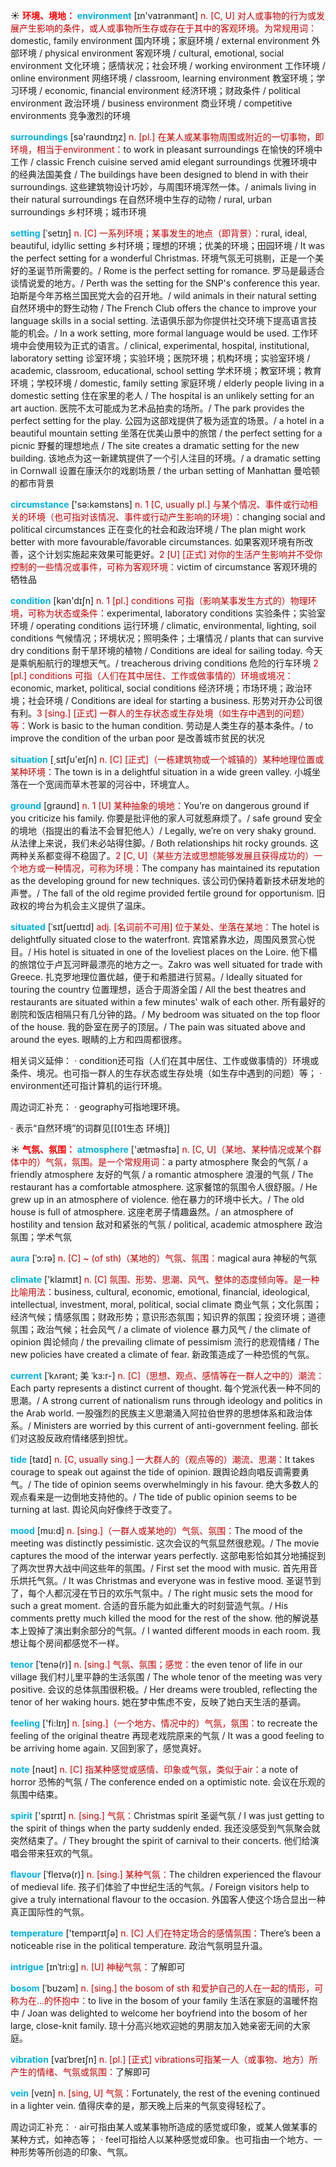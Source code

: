 ☀ <font color="red">**环境、境地：**</font>
<font color="sky blue">**environment**</font> [ɪn'vaɪrənmənt] 
<font color="#c00000">n. [C, U] 对人或事物的行为或发展产生影响的条件，或人或事物所生存或存在于其中的客观环境。为常规用词：</font>domestic, family environment 国内环境；家庭环境 / external environment 外部环境 / physical environment 客观环境 / cultural, emotional, social environment 文化环境；感情状况；社会环境 / working environment 工作环境 / online environment 网络环境 / classroom, learning environment 教室环境；学习环境 / economic, financial environment 经济环境；财政条件 / political environment 政治环境 / business environment 商业环境 / competitive environments 竞争激烈的环境

<font color="sky blue">**surroundings**</font> [sə'raʊndɪŋz] 
<font color="#c00000">n. [pl.] 在某人或某事物周围或附近的一切事物，即环境，相当于environment：</font>to work in pleasant surroundings 在愉快的环境中工作 / classic French cuisine served amid elegant surroundings 优雅环境中的经典法国美食 / The buildings have been designed to blend in with their surroundings. 这些建筑物设计巧妙，与周围环境浑然一体。/ animals living in their natural surroundings 在自然环境中生存的动物 / rural, urban surroundings 乡村环境；城市环境 
           
<font color="sky blue">**setting**</font> [ˈsetɪŋ]
<font color="#c00000">n. [C] 一系列环境；某事发生的地点（即背景）：</font>rural, ideal, beautiful, idyllic setting 乡村环境；理想的环境；优美的环境；田园环境 / It was the perfect setting for a wonderful Christmas. 环境气氛无可挑剔，正是一个美好的圣诞节所需要的。/ Rome is the perfect setting for romance. 罗马是最适合谈情说爱的地方。/ Perth was the setting for the SNP's conference this year. 珀斯是今年苏格兰国民党大会的召开地。/ wild animals in their natural setting 自然环境中的野生动物 / The French Club offers the chance to improve your language skills in a social setting. 法语俱乐部为你提供社交环境下提高语言技能的机会。/ In a work setting, more formal language would be used. 工作环境中会使用较为正式的语言。/ clinical, experimental, hospital, institutional, laboratory setting 诊室环境；实验环境；医院环境；机构环境；实验室环境 / academic, classroom, educational, school setting 学术环境；教室环境；教育环境；学校环境 / domestic, family setting 家庭环境 / elderly people living in a domestic setting 住在家里的老人 / The hospital is an unlikely setting for an art auction. 医院不太可能成为艺术品拍卖的场所。/ The park provides the perfect setting for the play. 公园为这部戏提供了极为适宜的场景。/ a hotel in a beautiful mountain setting 坐落在优美山景中的旅馆 / the perfect setting for a picnic 野餐的理想地点 / The site creates a dramatic setting for the new building. 该地点为这一新建筑提供了一个引人注目的环境。/ a dramatic setting in Cornwall 设置在康沃尔的戏剧场景 / the urban setting of Manhattan 曼哈顿的都市背景

<font color="sky blue">**circumstance**</font> ['sə:kəmstəns] 
<font color="#c00000">n. 1 [C, usually pl.] 与某个情况、事件或行动相关的环境（也可指对该情况、事件或行动产生影响的环境）：</font>changing social and political circumstances 正在变化的社会和政治环境 / The plan might work better with more favourable/favorable circumstances. 如果客观环境有所改善，这个计划实施起来效果可能更好。<font color="#c00000">2 [U] [正式] 对你的生活产生影响并不受你控制的一些情况或事件，可称为客观环境：</font>victim of circumstance 客观环境的牺牲品

<font color="sky blue">**condition**</font> [kən'dɪʃn] 
<font color="#c00000">n. 1 [pl.] conditions 可指（影响某事发生方式的）物理环境，可称为状态或条件：</font>experimental, laboratory conditions 实验条件；实验室环境 / operating conditions 运行环境 / climatic, environmental, lighting, soil conditions 气候情况；环境状况；照明条件；土壤情况 / plants that can survive dry conditions 耐干旱环境的植物 / Conditions are ideal for sailing today. 今天是乘帆船航行的理想天气。/ treacherous driving conditions 危险的行车环境 <font color="#c00000">2 [pl.] conditions 可指（人们在其中居住、工作或做事情的）环境或境况：</font>economic, market, political, social conditions 经济环境；市场环境；政治环境；社会环境 / Conditions are ideal for starting a business. 形势对开办公司很有利。<font color="#c00000">3 [sing.] [正式] 一群人的生存状态或生存处境（如生存中遇到的问题）等：</font>Work is basic to the human condition. 劳动是人类生存的基本条件。/ to improve the condition of the urban poor 是改善城市贫民的状况

<font color="sky blue">**situation**</font> [͵sɪtʃu'eɪʃn] 
<font color="#c00000">n. [C] [正式]（一栋建筑物或一个城镇的）某种地理位置或某种环境：</font>The town is in a delightful situation in a wide green valley. 小城坐落在一个宽阔而草木苍翠的河谷中，环境宜人。

<font color="sky blue">**ground**</font> [ɡraʊnd] 
<font color="#c00000">n. 1 [U] 某种抽象的境地：</font>You’re on dangerous ground if you criticize his family. 你要是批评他的家人可就惹麻烦了。/ safe ground 安全的境地（指提出的看法不会冒犯他人）/ Legally, we’re on very shaky ground. 从法律上来说，我们未必站得住脚。/ Both relationships hit rocky grounds. 这两种关系都变得不稳固了。<font color="#c00000">2 [C, U]（某些方法或思想能够发展且获得成功的）一个地方或一种情况，可称为环境：</font>The company has maintained its reputation as the developing ground for new techniques. 该公司仍保持着新技术研发地的声誉。/ The fall of the old regime provided fertile ground for opportunism. 旧政权的垮台为机会主义提供了温床。
           
<font color="sky blue">**situated**</font> [ˈsɪtʃueɪtɪd]
<font color="#c00000">adj. [名词前不可用] 位于某处、坐落在某地：</font>The hotel is delightfully situated close to the waterfront. 宾馆紧靠水边，周围风景赏心悦目。/ His hotel is situated in one of the loveliest places on the Loire. 他下榻的旅馆位于卢瓦河畔最漂亮的地方之一。Zakro was well situated for trade with Greece. 扎克罗地理位置优越，便于和希腊进行贸易。/ Ideally situated for touring the country 位置理想，适合于周游全国 / All the best theatres and restaurants are situated within a few minutes' walk of each other. 所有最好的剧院和饭店相隔只有几分钟的路。/ My bedroom was situated on the top floor of the house. 我的卧室在房子的顶层。/ The pain was situated above and around the eyes. 眼睛的上方和四周都很疼。

相关词义延伸：
· condition还可指（人们在其中居住、工作或做事情的）环境或条件、境况。也可指一群人的生存状态或生存处境（如生存中遇到的问题）等；
· environment还可指计算机的运行环境。

周边词汇补充：
· geography可指地理环境。

· 表示“自然环境”的词群见[[01生态 环境]]

☀ <font color="red">**气氛、氛围：**</font>
<font color="sky blue">**atmosphere**</font> ['ætməsfɪə] 
<font color="#c00000">n. [C, U]（某地、某种情况或某个群体中的）气氛，氛围。是一个常规用词：</font>a party atmosphere 聚会的气氛 / a friendly atmosphere 友好的气氛 / a romantic atmosphere 浪漫的气氛 / The restaurant has a comfortable atmosphere. 这家餐馆的氛围令人很舒服。/ He grew up in an atmosphere of violence. 他在暴力的环境中长大。/ The old house is full of atmosphere. 这座老房子情趣盎然。/ an atmosphere of hostility and tension 敌对和紧张的气氛 / political, academic atmosphere 政治氛围；学术气氛 

<font color="sky blue">**aura**</font> [ˈɔ:rə]
<font color="#c00000">n. [C] ~ (of sth)（某地的）气氛、氛围：</font>magical aura 神秘的气氛

<font color="sky blue">**climate**</font> ['klaɪmɪt] 
<font color="#c00000">n. [C] 氛围、形势、思潮、风气、整体的态度倾向等。是一种比喻用法：</font>business, cultural, economic, emotional, financial, ideological, intellectual, investment, moral, political, social climate 商业气氛；文化氛围；经济气候；情感氛围；财政形势；意识形态氛围；知识界的氛围；投资环境；道德氛围；政治气候；社会风气 / a climate of violence 暴力风气 / the climate of opinion 舆论倾向 / the prevailing climate of pessimism 流行的悲观情绪 / The new policies have created a climate of fear. 新政策造成了一种恐慌的气氛。
           
<font color="sky blue">**current**</font> [ˈkʌrənt; 美 ˈkɜ:r-]
<font color="#c00000">n. [C]（思想、观点、感情等在一群人之中的）潮流：</font>Each party represents a distinct current of thought. 每个党派代表一种不同的思潮。/ A strong current of nationalism runs through ideology and politics in the Arab world. 一股强烈的民族主义思潮涌入阿拉伯世界的思想体系和政治体系。/ Ministers are worried by this current of anti-government feeling. 部长们对这股反政府情绪感到担忧。           

<font color="sky blue">**tide**</font> [taɪd]
<font color="#c00000">n. [C, usually sing.] 一大群人的（观点等的）潮流、思潮：</font>It takes courage to speak out against the tide of opinion. 跟舆论趋向唱反调需要勇气。/ The tide of opinion seems overwhelmingly in his favour. 绝大多数人的观点看来是一边倒地支持他的。/ The tide of public opinion seems to be turning at last. 舆论风向好像终于改变了。

<font color="sky blue">**mood**</font> [mu:d]
<font color="#c00000">n. [sing.]（一群人或某地的）气氛、氛围：</font>The mood of the meeting was distinctly pessimistic. 这次会议的气氛显然很悲观。/ The movie captures the mood of the interwar years perfectly. 这部电影恰如其分地捕捉到了两次世界大战中间这些年的氛围。/ First set the mood with music. 首先用音乐烘托气氛。/ It was Christmas and everyone was in festive mood. 圣诞节到了，每个人都沉浸在节日的欢乐气氛中。/ The right music sets the mood for such a great moment. 合适的音乐能为如此重大的时刻营造气氛。/ His comments pretty much killed the mood for the rest of the show. 他的解说基本上毁掉了演出剩余部分的气氛。/ I wanted different moods in each room. 我想让每个房间都感觉不一样。
            
<font color="sky blue">**tenor**</font> [ˈtenə(r)]
<font color="#c00000">n. [sing.] 气氛、氛围；感觉：</font>the even tenor of life in our village 我们村儿里平静的生活氛围 / The whole tenor of the meeting was very positive. 会议的总体氛围很积极。/ Her dreams were troubled, reflecting the tenor of her waking hours. 她在梦中焦虑不安，反映了她白天生活的基调。

<font color="sky blue">**feeling**</font> ['fi:lɪŋ] 
<font color="#c00000">n. [sing.]（一个地方、情况中的）气氛，氛围：</font>to recreate the feeling of the original theatre 再现老戏院原来的气氛 / It was a good feeling to be arriving home again. 又回到家了，感觉真好。

<font color="sky blue">**note**</font> [nəʊt] 
<font color="#c00000">n. [C] 指某种感觉或感情、印象或气氛，类似于air：</font>a note of horror 恐怖的气氛 / The conference ended on a optimistic note. 会议在乐观的氛围中结束。

<font color="sky blue">**spirit**</font> ['spɪrɪt] 
<font color="#c00000">n. [sing.] 气氛：</font>Christmas spirit 圣诞气氛 / I was just getting to the spirit of things when the party suddenly ended. 我还没感受到气氛聚会就突然结束了。/ They brought the spirit of carnival to their concerts. 他们给演唱会带来狂欢的气氛。 
           
<font color="sky blue">**flavour**</font> [ˈfleɪvə(r)]
<font color="#c00000">n. [sing.] 某种气氛：</font>The children experienced the flavour of medieval life. 孩子们体验了中世纪生活的气氛。/ Foreign visitors help to give a truly international flavour to the occasion. 外国客人使这个场合显出一种真正国际性的气氛。

<font color="sky blue">**temperature**</font> ['tempərɪtʃə] 
<font color="#c00000">n. [C] 人们在特定场合的感情氛围：</font>There’s been a noticeable rise in the political temperature. 政治气氛明显升温。
             
<font color="sky blue">**intrigue**</font> [ɪnˈtri:g]
<font color="#c00000">n. [U] 神秘气氛：</font>了解即可         

<font color="sky blue">**bosom**</font> [ˈbʊzəm]
<font color="#c00000">n. [sing.] the bosom of sth 和爱护自己的人在一起的情形，可称为在…的怀抱中：</font>to live in the bosom of your family 生活在家庭的温暖怀抱中 / Joan was delighted to welcome her boyfriend into the bosom of her large, close-knit family. 琼十分高兴地欢迎她的男朋友加入她亲密无间的大家庭。
           
<font color="sky blue">**vibration**</font> [vaɪˈbreɪʃn]
<font color="#c00000">n. [pl.] [正式] vibrations可指某一人（或事物、地方）所产生的情绪、气氛或氛围：</font>了解即可
          
<font color="sky blue">**vein**</font> [veɪn]
<font color="#c00000">n. [sing, U] 气氛：</font>Fortunately, the rest of the evening continued in a lighter vein. 值得庆幸的是，那天晚上后来的气氛变得轻松了。

周边词汇补充：
· air可指由某人或某事物所造成的感觉或印象，或某人做某事的某种方式，如神态等；
· feel可指给人以某种感觉或印象。也可指由一个地方、一种形势等所创造的印象、气氛。
